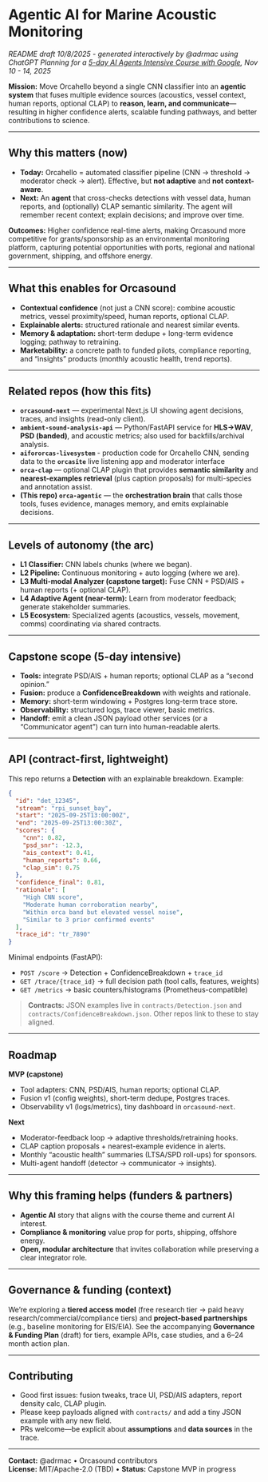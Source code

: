 # Agentic AI for Marine Acoustic Monitoring

*README draft 10/8/2025 - generated interactively by @adrmac using ChatGPT*
*Planning for a [5-day AI Agents Intensive Course with Google]([url](https://rsvp.withgoogle.com/events/google-ai-agents-intensive_2025)), Nov 10 - 14, 2025*

**Mission:** Move Orcahello beyond a single CNN classifier into an **agentic system** that fuses multiple evidence sources (acoustics, vessel context, human reports, optional CLAP) to **reason, learn, and communicate**—resulting in higher confidence alerts, scalable funding pathways, and better contributions to science.

---

## Why this matters (now)
- **Today:** Orcahello = automated classifier pipeline (CNN → threshold → moderator check → alert). Effective, but **not adaptive** and **not context-aware**.  
- **Next:** An **agent** that cross-checks detections with vessel data, human reports, and (optionally) CLAP semantic similarity. The agent will remember recent context; explain decisions; and improve over time.

**Outcomes:** Higher confidence real-time alerts, making Orcasound more competitive for grants/sponsorship as an environmental monitoring platform, capturing potential opportunities with ports, regional and national government, shipping, and offshore energy.

---

## What this enables for Orcasound
- **Contextual confidence** (not just a CNN score): combine acoustic metrics, vessel proximity/speed, human reports, optional CLAP.  
- **Explainable alerts:** structured rationale and nearest similar events.  
- **Memory & adaptation:** short-term dedupe + long-term evidence logging; pathway to retraining.  
- **Marketability:** a concrete path to funded pilots, compliance reporting, and “insights” products (monthly acoustic health, trend reports).

---

## Related repos (how this fits)
- **`orcasound-next`** — experimental Next.js UI showing agent decisions, traces, and insights (read-only client).  
- **`ambient-sound-analysis-api`** — Python/FastAPI service for **HLS→WAV**, **PSD (banded)**, and acoustic metrics; also used for backfills/archival analysis.
- **`aifororcas-livesystem`** - production code for Orcahello CNN, sending data to the **`orcasite`** live listening app and moderator interface
- **`orca-clap`** — optional CLAP plugin that provides **semantic similarity** and **nearest-examples retrieval** (plus caption proposals) for multi-species and annotation assist.  
- **(This repo) `orca-agentic`** — the **orchestration brain** that calls those tools, fuses evidence, manages memory, and emits explainable decisions.

---

## Levels of autonomy (the arc)
- **L1 Classifier:** CNN labels chunks (where we began).  
- **L2 Pipeline:** Continuous monitoring + auto logging (where we are).  
- **L3 Multi-modal Analyzer (capstone target):** Fuse CNN + PSD/AIS + human reports (+ optional CLAP).  
- **L4 Adaptive Agent (near-term):** Learn from moderator feedback; generate stakeholder summaries.  
- **L5 Ecosystem:** Specialized agents (acoustics, vessels, movement, comms) coordinating via shared contracts.

---

## Capstone scope (5-day intensive)
- **Tools:** integrate PSD/AIS + human reports; optional CLAP as a “second opinion.”  
- **Fusion:** produce a **ConfidenceBreakdown** with weights and rationale.  
- **Memory:** short-term windowing + Postgres long-term trace store.  
- **Observability:** structured logs, trace viewer, basic metrics.  
- **Handoff:** emit a clean JSON payload other services (or a “Communicator agent”) can turn into human-readable alerts.

---

## API (contract-first, lightweight)
This repo returns a **Detection** with an explainable breakdown. Example:

```json
{
  "id": "det_12345",
  "stream": "rpi_sunset_bay",
  "start": "2025-09-25T13:00:00Z",
  "end": "2025-09-25T13:00:30Z",
  "scores": {
    "cnn": 0.82,
    "psd_snr": -12.3,
    "ais_context": 0.41,
    "human_reports": 0.66,
    "clap_sim": 0.75
  },
  "confidence_final": 0.81,
  "rationale": [
    "High CNN score",
    "Moderate human corroboration nearby",
    "Within orca band but elevated vessel noise",
    "Similar to 3 prior confirmed events"
  ],
  "trace_id": "tr_7890"
}
```

Minimal endpoints (FastAPI):
- `POST /score` → Detection + ConfidenceBreakdown + `trace_id`  
- `GET /trace/{trace_id}` → full decision path (tool calls, features, weights)  
- `GET /metrics` → basic counters/histograms (Prometheus-compatible)

> **Contracts:** JSON examples live in `contracts/Detection.json` and `contracts/ConfidenceBreakdown.json`. Other repos link to these to stay aligned.

---

## Roadmap
**MVP (capstone)**
- Tool adapters: CNN, PSD/AIS, human reports; optional CLAP.  
- Fusion v1 (config weights), short-term dedupe, Postgres traces.  
- Observability v1 (logs/metrics), tiny dashboard in `orcasound-next`.

**Next**
- Moderator-feedback loop → adaptive thresholds/retraining hooks.  
- CLAP caption proposals + nearest-example evidence in alerts.  
- Monthly “acoustic health” summaries (LTSA/SPD roll-ups) for sponsors.  
- Multi-agent handoff (detector → communicator → insights).

---

## Why this framing helps (funders & partners)
- **Agentic AI** story that aligns with the course theme and current AI interest.  
- **Compliance & monitoring** value prop for ports, shipping, offshore energy.  
- **Open, modular architecture** that invites collaboration while preserving a clear integrator role.

---

## Governance & funding (context)
We’re exploring a **tiered access model** (free research tier → paid heavy research/commercial/compliance tiers) and **project-based partnerships** (e.g., baseline monitoring for EIS/EIA). See the accompanying **Governance & Funding Plan** (draft) for tiers, example APIs, case studies, and a 6–24 month action plan.

---

## Contributing
- Good first issues: fusion tweaks, trace UI, PSD/AIS adapters, report density calc, CLAP plugin.  
- Please keep payloads aligned with `contracts/` and add a tiny JSON example with any new field.  
- PRs welcome—be explicit about **assumptions** and **data sources** in the trace.

---

**Contact:** @adrmac • Orcasound contributors  
**License:** MIT/Apache-2.0 (TBD) • **Status:** Capstone MVP in progress
